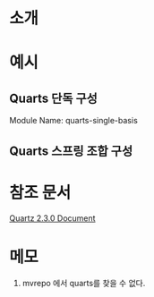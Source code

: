 # 소개

# 예시

## Quarts 단독 구성
Module Name: quarts-single-basis

## Quarts 스프링 조합 구성

# 참조 문서
[Quartz 2.3.0 Document](https://www.quartz-scheduler.org/documentation/quartz-2.3.0/)

# 메모
1. mvrepo 에서 quarts를 찾을 수 없다.
